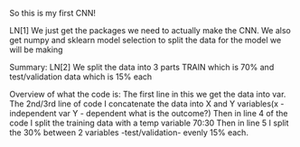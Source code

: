 So this is my first CNN! 

LN[1] We just get the packages we need to actually make the CNN. We also get numpy and sklearn model selection to split the data for the model we will be making 

Summary:
LN[2] We split the data into 3 parts TRAIN which is 70% and test/validation data which is 15% each 

Overview of what the code is:
The first line in this we get the data into var. The 2nd/3rd line of code I concatenate the data into X and Y variables(x - independent var Y - dependent what is the outcome?)
Then in line 4 of the code I split the training data with a temp variable 70:30 
Then in line 5 I split the 30% between 2 variables -test/validation- evenly 15% each.


